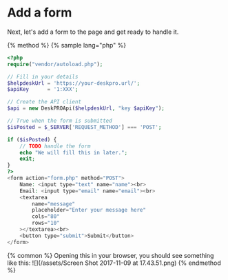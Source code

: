 Add a form
==========

Next, let's add a form to the page and get ready to handle it.

{% method %}
{% sample lang="php" %}
```php
<?php
require("vendor/autoload.php");

// Fill in your details
$helpdeskUrl = 'https://your-deskpro.url/';
$apiKey      = '1:XXX';

// Create the API client
$api = new DeskPROApi($helpdeskUrl, "key $apiKey");

// True when the form is submitted
$isPosted = $_SERVER['REQUEST_METHOD'] === 'POST';

if ($isPosted) {
    // TODO handle the form
    echo "We will fill this in later.";
    exit;
}
?>
<form action="form.php" method="POST">
    Name: <input type="text" name="name"><br>
    Email: <input type="email" name="email"><br>
    <textarea
        name="message"
        placeholder="Enter your message here"
        cols="80"
        rows="10"
    ></textarea><br>
    <button type="submit">Submit</button>
</form>
```

{% common %}
Opening this in your browser, you should see something like this:
![](/assets/Screen Shot 2017-11-09 at 17.43.51.png)
{% endmethod %}